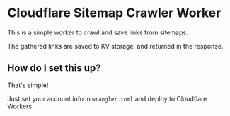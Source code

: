 # Cloudflare Sitemap Crawler Worker

This is a simple worker to crawl and save links from sitemaps.

The gathered links are saved to KV storage, and returned in the response.

## How do I set this up?

That's simple!

Just set your account info in `wrangler.toml` and deploy to Cloudflare Workers.
